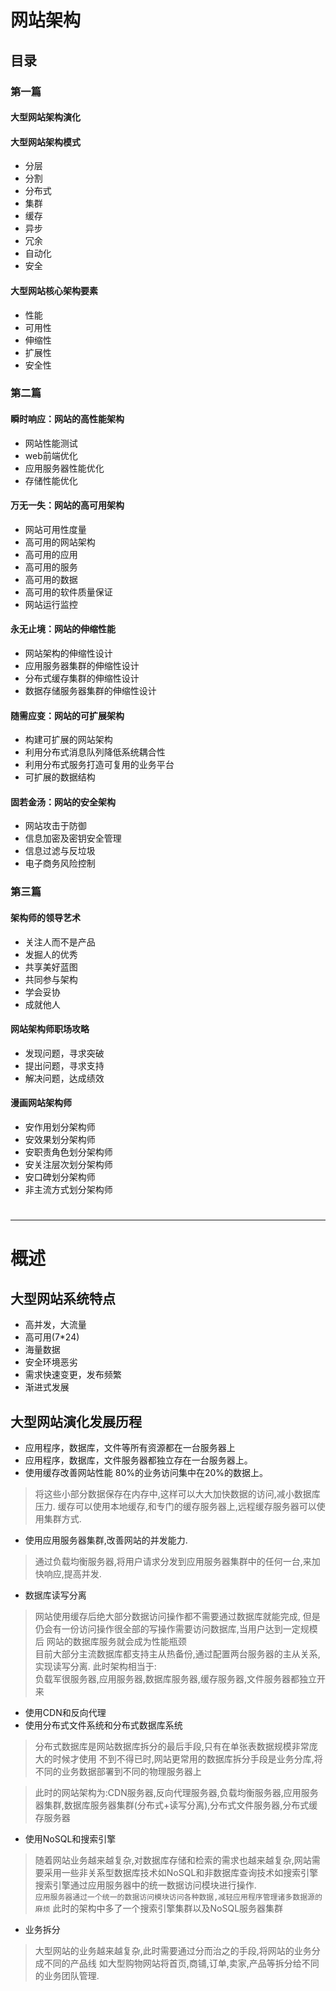 # 网站架构
## 目录
### 第一篇
#### 大型网站架构演化
#### 大型网站架构模式
- 分层
- 分割
- 分布式
- 集群
- 缓存
- 异步
- 冗余
- 自动化
- 安全
#### 大型网站核心架构要素
- 性能
- 可用性
- 伸缩性
- 扩展性
- 安全性
### 第二篇
#### 瞬时响应：网站的高性能架构
- 网站性能测试
- web前端优化
- 应用服务器性能优化
- 存储性能优化
#### 万无一失：网站的高可用架构
- 网站可用性度量
- 高可用的网站架构
- 高可用的应用
- 高可用的服务
- 高可用的数据
- 高可用的软件质量保证
- 网站运行监控
#### 永无止境：网站的伸缩性能
- 网站架构的伸缩性设计
- 应用服务器集群的伸缩性设计
- 分布式缓存集群的伸缩性设计
- 数据存储服务器集群的伸缩性设计
#### 随需应变：网站的可扩展架构
- 构建可扩展的网站架构
- 利用分布式消息队列降低系统耦合性
- 利用分布式服务打造可复用的业务平台
- 可扩展的数据结构
#### 固若金汤：网站的安全架构
- 网站攻击于防御
- 信息加密及密钥安全管理
- 信息过滤与反垃圾
- 电子商务风险控制
### 第三篇
#### 架构师的领导艺术
- 关注人而不是产品
- 发掘人的优秀
- 共享美好蓝图
- 共同参与架构
- 学会妥协
- 成就他人
#### 网站架构师职场攻略
- 发现问题，寻求突破
- 提出问题，寻求支持
- 解决问题，达成绩效
#### 漫画网站架构师
- 安作用划分架构师
- 安效果划分架构师
- 安职责角色划分架构师
- 安关注层次划分架构师
- 安口碑划分架构师
- 非主流方式划分架构师

# <hr/>
# 概述
## 大型网站系统特点
- 高并发，大流量
- 高可用(7*24)
- 海量数据
- 安全环境恶劣
- 需求快速变更，发布频繁
- 渐进式发展
## 大型网站演化发展历程
- 应用程序，数据库，文件等所有资源都在一台服务器上
- 应用程序，数据库，文件服务器都独立存在一台服务器上。
- 使用缓存改善网站性能 80%的业务访问集中在20%的数据上。
>将这些小部分数据保存在内存中,这样可以大大加快数据的访问,减小数据库压力.
缓存可以使用本地缓存,和专门的缓存服务器上,远程缓存服务器可以使用集群方式.

- 使用应用服务器集群,改善网站的并发能力.
>通过负载均衡服务器,将用户请求分发到应用服务器集群中的任何一台,来加快响应,提高并发.

- 数据库读写分离
>网站使用缓存后绝大部分数据访问操作都不需要通过数据库就能完成,
但是仍会有一份访问操作很全部的写操作需要访问数据库,当用户达到一定规模后
网站的数据库服务就会成为性能瓶颈<br>
目前大部分主流数据库都支持主从热备份,通过配置两台服务器的主从关系,实现读写分离.
此时架构相当于:<br>
负载军很服务器,应用服务器,数据库服务器,缓存服务器,文件服务器都独立开来

- 使用CDN和反向代理
- 使用分布式文件系统和分布式数据库系统
>分布式数据库是网站数据库拆分的最后手段,只有在单张表数据规模非常庞大的时候才使用
不到不得已时,网站更常用的数据库拆分手段是业务分库,将不同的业务数据部署到不同的物理服务器上

>此时的网站架构为:CDN服务器,反向代理服务器,负载均衡服务器,应用服务器集群,数据库服务器集群(分布式+读写分离),分布式文件服务器,分布式缓存服务器

- 使用NoSQL和搜索引擎
>随着网站业务越来越复杂,对数据库存储和检索的需求也越来越复杂,网站需要采用一些非关系型数据库技术如NoSQL和非数据库查询技术如搜索引擎<br>
搜索引擎通过应用服务器中的统一数据访问模块进行操作.<br>
`应用服务器通过一个统一的数据访问模块访问各种数据,减轻应用程序管理诸多数据源的麻烦`
此时的架构中多了一个搜索引擎集群以及NoSQL服务器集群

- 业务拆分
>大型网站的业务越来越复杂,此时需要通过分而治之的手段,将网站的业务分成不同的产品线
如大型购物网站将首页,商铺,订单,卖家,产品等拆分给不同的业务团队管理.




